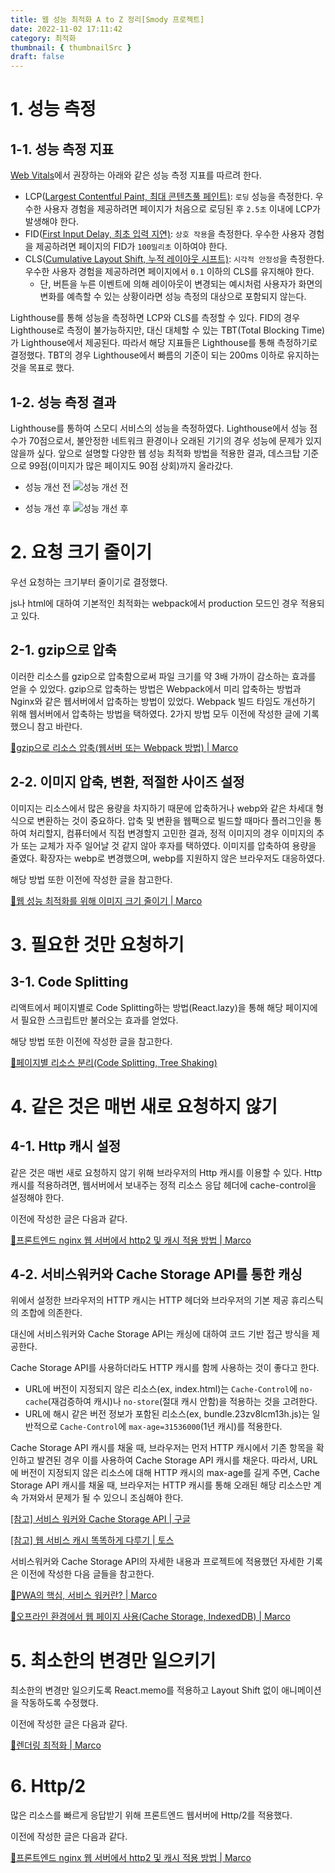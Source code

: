 ```yaml
---
title: 웹 성능 최적화 A to Z 정리[Smody 프로젝트]
date: 2022-11-02 17:11:42
category: 최적화
thumbnail: { thumbnailSrc }
draft: false
---
```


# 1. 성능 측정

## 1-1. 성능 측정 지표

[Web Vitals](https://web.dev/vitals/)에서 권장하는 아래와 같은 성능 측정 지표를 따르려 한다.

-   LCP([Largest Contentful Paint, 최대 콘텐츠풀 페인트)](https://web.dev/lcp/): `로딩` 성능을 측정한다. 우수한 사용자 경험을 제공하려면 페이지가 처음으로 로딩된 후 `2.5초` 이내에 LCP가 발생해야 한다.
-   FID([First Input Delay, 최초 입력 지연)](https://web.dev/fid/): `상호 작용`을 측정한다. 우수한 사용자 경험을 제공하려면 페이지의 FID가 `100밀리초` 이하여야 한다.
-   CLS([Cumulative Layout Shift, 누적 레이아웃 시프트)](https://web.dev/cls/): `시각적 안정성`을 측정한다. 우수한 사용자 경험을 제공하려면 페이지에서 `0.1` 이하의 CLS를 유지해야 한다.
    -   단, 버튼을 누른 이벤트에 의해 레이아웃이 변경되는 예시처럼 사용자가 화면의 변화를 예측할 수 있는 상황이라면 성능 측정의 대상으로 포함되지 않는다.

Lighthouse를 통해 성능을 측정하면 LCP와 CLS를 측정할 수 있다. FID의 경우 Lighthouse로 측정이 불가능하지만, 대신 대체할 수 있는 TBT(Total Blocking Time)가 Lighthouse에서 제공된다. 따라서 해당 지표들은 Lighthouse를 통해 측정하기로 결정했다. TBT의 경우 Lighthouse에서 빠름의 기준이 되는 200ms 이하로 유지하는 것을 목표로 했다.

## 1-2. 성능 측정 결과

Lighthouse를 통하여 스모디 서비스의 성능을 측정하였다. Lighthouse에서 성능 점수가 70점으로서, 불안정한 네트워크 환경이나 오래된 기기의 경우 성능에 문제가 있지 않을까 싶다. 앞으로 설명할 다양한 웹 성능 최적화 방법을 적용한 결과, 데스크탑 기준으로 99점(이미지가 많은 페이지도 90점 상회)까지 올라갔다.

-   성능 개선 전
    ![성능 개선 전](../image/perf-before.png)

-   성능 개선 후
    ![성능 개선 후](../image/perf-after.png)

# 2. 요청 크기 줄이기

우선 요청하는 크기부터 줄이기로 결정했다.

js나 html에 대하여 기본적인 최적화는 webpack에서 production 모드인 경우 적용되고 있다.

## 2-1. gzip으로 압축

이러한 리소스를 gzip으로 압축함으로써 파일 크기를 약 3배 가까이 감소하는 효과를 얻을 수 있었다.
gzip으로 압축하는 방법은 Webpack에서 미리 압축하는 방법과 Nginx와 같은 웹서버에서 압축하는 방법이 있었다. Webpack 빌드 타임도 개선하기 위해 웹서버에서 압축하는 방법을 택하였다.
2가지 방법 모두 이전에 작성한 글에 기록했으니 참고 바란다.

[📒gzip으로 리소스 압축(웹서버 또는 Webpack 방법) | Marco](https://wonsss.github.io/%EC%B5%9C%EC%A0%81%ED%99%94/gzip-compression/)

## 2-2. 이미지 압축, 변환, 적절한 사이즈 설정

이미지는 리소스에서 많은 용량을 차지하기 때문에 압축하거나 webp와 같은 차세대 형식으로 변환하는 것이 중요하다.
압축 및 변환을 웹팩으로 빌드할 때마다 플러그인을 통하여 처리할지, 컴퓨터에서 직접 변경할지 고민한 결과, 정적 이미지의 경우 이미지의 추가 또는 교체가 자주 일어날 것 같지 않아 후자를 택하였다. 이미지를 압축하여 용량을 줄였다. 확장자는 webp로 변경했으며, webp를 지원하지 않은 브라우저도 대응하였다.

해당 방법 또한 이전에 작성한 글을 참고한다.

[📒웹 성능 최적화를 위해 이미지 크기 줄이기 | Marco](https://wonsss.github.io/%EC%B5%9C%EC%A0%81%ED%99%94/image-optimization/)

# 3. 필요한 것만 요청하기

## 3-1. Code Splitting

리액트에서 페이지별로 Code Splitting하는 방법(React.lazy)을 통해 해당 페이지에서 필요한 스크립트만 불러오는 효과를 얻었다.

해당 방법 또한 이전에 작성한 글을 참고한다.

[📒페이지별 리소스 분리(Code Splitting, Tree Shaking)](code-splitting-tree-shaking.md)

# 4. 같은 것은 매번 새로 요청하지 않기

## 4-1. Http 캐시 설정

같은 것은 매번 새로 요청하지 않기 위해 브라우저의 Http 캐시를 이용할 수 있다.
Http 캐시를 적용하려면, 웹서버에서 보내주는 정적 리소스 응답 헤더에 cache-control을 설정해야 한다.

이전에 작성한 글은 다음과 같다.

[📒프론트엔드 nginx 웹 서버에서 http2 및 캐시 적용 방법 | Marco](https://wonsss.github.io/%EC%B5%9C%EC%A0%81%ED%99%94/http2-cache/)

## 4-2. 서비스워커와 Cache Storage API를 통한 캐싱

위에서 설정한 브라우저의 HTTP 캐시는 HTTP 헤더와 브라우저의 기본 제공 휴리스틱의 조합에 의존한다.

대신에 서비스워커와 Cache Storage API는 캐싱에 대하여 코드 기반 접근 방식을 제공한다.

Cache Storage API를 사용하더라도 HTTP 캐시를 함께 사용하는 것이 좋다고 한다.

-   URL에 버전이 지정되지 않은 리소스(ex, index.html)는 `Cache-Control`에 `no-cache`(재검증하여 캐시)나 `no-store`(절대 캐시 안함)을 적용하는 것을 고려한다.
-   URL에 해시 같은 버전 정보가 포함된 리소스(ex, bundle.23zv8lcm13h.js)는 일반적으로 `Cache-Control`에 `max-age=31536000`(1년 캐시)를 적용한다.

Cache Storage API 캐시를 채울 때, 브라우저는 먼저 HTTP 캐시에서 기존 항목을 확인하고 발견된 경우 이를 사용하여 Cache Storage API 캐시를 채운다. 따라서, URL에 버전이 지정되지 않은 리소스에 대해 HTTP 캐시의 max-age를 길게 주면, Cache Storage API 캐시를 채울 때, 브라우저는 HTTP 캐시를 통해 오래된 해당 리소스만 계속 가져와서 문제가 될 수 있으니 조심해야 한다.

[[참고] 서비스 워커와 Cache Storage API | 구글](https://web.dev/service-workers-cache-storage/)

[[참고] 웹 서비스 캐시 똑똑하게 다루기 | 토스](https://toss.tech/article/smart-web-service-cache)

서비스워커와 Cache Storage API의 자세한 내용과 프로젝트에 적용했던 자세한 기록은 이전에 작성한 다음 글들을 참고한다.

[📒PWA의 핵심, 서비스 워커란? | Marco](https://wonsss.github.io/PWA/service-worker/)

[📒오프라인 환경에서 웹 페이지 사용(Cache Storage, IndexedDB) | Marco](https://wonsss.github.io/PWA/offline-support/)

# 5. 최소한의 변경만 일으키기

최소한의 변경만 일으키도록 React.memo를 적용하고 Layout Shift 없이 애니메이션을 작동하도록 수정했다.

이전에 작성한 글은 다음과 같다.

[📒렌더링 최적화 | Marco](https://wonsss.github.io/%EC%B5%9C%EC%A0%81%ED%99%94/rendering-optimization/)

# 6. Http/2

많은 리소스를 빠르게 응답받기 위해 프론트엔드 웹서버에 Http/2를 적용했다.

이전에 작성한 글은 다음과 같다.

[📒프론트엔드 nginx 웹 서버에서 http2 및 캐시 적용 방법 | Marco](https://wonsss.github.io/%EC%B5%9C%EC%A0%81%ED%99%94/http2-cache/)
